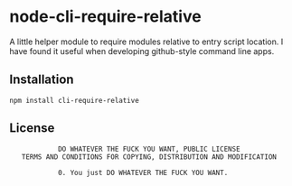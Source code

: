 # node-cli-require-relative

A little helper module to require modules relative to entry script location. I have found it useful when developing github-style command line apps.

## Installation

```
npm install cli-require-relative
```

## License

```text
            DO WHATEVER THE FUCK YOU WANT, PUBLIC LICENSE
   TERMS AND CONDITIONS FOR COPYING, DISTRIBUTION AND MODIFICATION

            0. You just DO WHATEVER THE FUCK YOU WANT.
```
